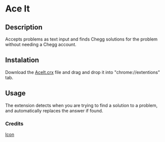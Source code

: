 # Ace It

## Description
Accepts problems as text input and finds Chegg solutions for the problem without needing a Chegg account.

## Instalation
Download the [AceIt.crx](https://github.com/ShubhamMehta99/Sunhacks2018_Ace-It/blob/master/AceIt.crx) file and drag and drop it into "chrome://extentions" tab.

## Usage
The extension detects when you are trying to find a solution to a problem, and automatically replaces the answer if found.

### Credits
[Icon](https://www.flaticon.com/free-icon/a-plus_43965)
